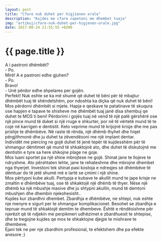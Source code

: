 ```yaml
---
layout: post
title: "Cfare nuk duhet per higjienen orale"
description: "Kujdes me cfare copetoni me dhembet tuaja"
img: "artikuj/cfare-nuk-duhet-per-higjenen-orale.jpg"
date: 2017-08-24 21:55:55 +0200
---
```

<h1>{{ page.title }}</h1>
<p>
A i pastroni dhëmbët?
<br/>
- Po.
<br/>
Mirë! A e pastroni edhe gjuhen?
<br/>
- Po.
<br/>
Bravo!
<br/>
- Unë përdor edhe shpelares per gojën.
<br/>
Perfekt! Nuk eshte se ka më shumë që duhet të bëni për të mbajtur dhëmbët tuaj të shëndetshëm, por ndoshta ka diçka që nuk duhet të bëni!
<br/>
Mos përdorni dhëmbët si mjete. Hapja e qeskave te patatinave të skuqura ose hapjen e tapave te shisheve me dhëmbët tuaj janë disa shembuj qe duhet te MOS ti beni! Përdorimi i gojës tuaj në vend të një palë gërshërë ose një pince mund të duket si një rruge e shkurter, por në të vërtetë mund të te coje në karrigen e dentistit. Keto veprime mund të krijojnë krisje dhe me pas prishje te dhëmbëve. Në raste të rënda, një dhëmb thyhet dhe hiqet përgjithmonë dhe ju duhet ta zëvendësoni me një implant dentar.
<br/>
Individët me piercing ne gojë duhet të jenë tepër të kujdesshëm për të shmangur dëmtimet që mund të shkaktojnë ato, dhe duhet të diskutojnë me dentistin e tyre sa here shikojne plage ne goje.
<br/>
Mos luani sportet pa një shine mbrojtese ne gojë. Shinat jane te llojeve te ndryshme. Ato përshtaten lehte, jane te rehateshme dhe mbrojne dhembet nga thyerjet. Investoni tek shinat pasi kostoja e ndreqjes së dhëmbëve të dëmtuar do të jetë shumë më e lartë se çmimi i një shine.
<br/>
Mos përtypni kube akulli. Pertypja e kubave te akullit mund te jape krisje ne zmaltin e dhëmbëve tuaj, ose të shkaktojë një dhëmb të thyer. Nëse një dhëmb ka një mbushje masive dhe ju shtypni akullin, mund të demtoni mbushjen dhe dhembin njekohesisht..
<br/>
Kujdes kur zbardhni dhembet. Zbardhja e dhëmbëve, ne shtepi, nuk eshte nje menyre e sigurt per te shmangur komplikacionet. Besohet se zbardhja e tepruar mund të shkaktojë demtim te dhembeve. Është e rëndësishme për njerëzit që të ndjekin me perpikmeri udhëzimet e zbardhuesit te shtepise, dhe te tregojne kujdes qe mos te shkaktojne djegie te mishrave te dhembeve.
<br/>
Ejani tek ne per nje zbardhim profesional, te efektshem dhe pa efekte anesore ;)
</p>